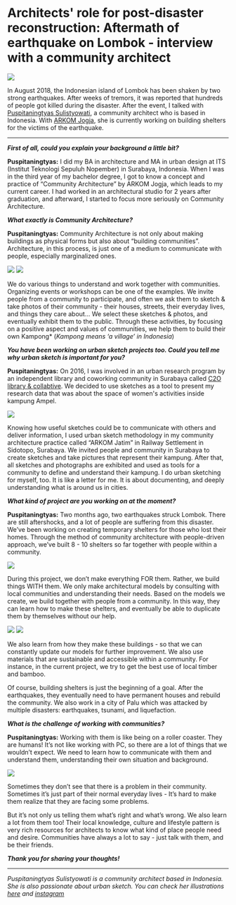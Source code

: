 
#  Architects' role for post-disaster reconstruction: Aftermath of earthquake on Lombok  - interview with a community architect

![](communityarchitecture3.jpg)

In August 2018, the Indonesian island of Lombok has been shaken by two strong earthquakes. After weeks of tremors, it was reported that hundreds of people got killed during the disaster. After the event, I talked with [Puspitaningtyas Sulistyowati](https://sketchmemories.wordpress.com/), a community architect who is based in Indonesia. With [ARKOM Jogja](https://arkomjogja.or.id/), she is currently working on building shelters for the victims of the earthquake. 

---

***First of all, could you explain your background a little bit?***

**Puspitaningtyas:** I did my BA in architecture and MA in urban design at ITS (Institut Teknologi Sepuluh Nopember) in Surabaya, Indonesia. When I was in the third year of my bachelor degree, I got to know a concept and practice of “Community Architecture” by ARKOM Jogja, which leads to my current career. I had worked in an architectural studio for 2 years after graduation, and afterward, I started to focus more seriously on Community Architecture. 

***What exactly is Community Architecture?***

**Puspitaningtyas:** Community Architecture is not only about making buildings as physical forms but also about “building communities”. Architecture, in this process, is just one of a medium to communicate with people, especially marginalized ones. 

![](communityarchitecture2.JPG)
![](communityarchitecture1.JPG)

We do various things to understand and work together with communities. Organizing events or workshops can be one of the examples. We invite people from a community to participate, and often we ask them to sketch & take photos of their community - their houses, streets, their everyday lives, and things they care about... We select these sketches & photos, and eventually exhibit them to the public. Through these activities, by focusing on a positive aspect and values of communities, we help them to build their own Kampong* (*Kampong means ‘a village’ in Indonesia*)

***You have been working on urban sketch projects too. Could you tell me why urban sketch is important for you?***

**Puspitaningtyas:** On 2016, I was involved in an urban research program by an independent library and coworking community in Surabaya called [C2O library & collabtive](https://c2o-library.net/). We decided to use sketches as a tool to present my research data that was about the space of women's activities inside kampung Ampel. 

![](communityarchitecture5.jpg)

Knowing how useful sketches could be to communicate with others and deliver information, I used urban sketch methodology in my community architecture practice called “ARKOM Jatim” in Railway Settlement in Sidotopo, Surabaya. We invited people and community in Surabaya to create sketches and take pictures that represent their kampung. After that, all sketches and photographs are exhibited and used as tools for a community to define and understand their kampung. I do urban sketching for myself, too. It is like a letter for me. It is about documenting, and deeply understanding what is around us in cities. 

***What kind of project are you working on at the moment?***

**Puspitaningtyas:** Two months ago, two earthquakes struck Lombok. There are still aftershocks, and a lot of people are suffering from this disaster. We’ve been working on creating temporary shelters for those who lost their homes. Through the method of community architecture with people-driven approach, we’ve built 8 - 10 shelters so far together with people within a community. 

![](communityarchitecture4.jpg)

During this project, we don’t make everything FOR them. Rather, we build things WITH them. We only make architectural models by consulting with local communities and understanding their needs. Based on the models we create, we build together with people from a community. In this way, they can learn how to make these shelters, and eventually be able to duplicate them by themselves without our help. 

![](communityarchitecture6.jpg)
![](communityarchitecture7.jpg)

We also learn from how they make these buildings - so that we can constantly update our models for further improvement. We also use materials that are sustainable and accessible within a community. For instance, in the current project, we try to get the best use of local timber and bamboo. 

Of course, building shelters is just the beginning of a goal. After the earthquakes, they eventually need to have permanent houses and rebuild the community. We also work in a city of Palu which was attacked by multiple disasters: earthquakes, tsunami, and liquefaction.

***What is the challenge of working with communities?***

**Puspitaningtyas:** Working with them is like being on a roller coaster. They are humans! It’s not like working with PC, so there are a lot of things that we wouldn’t expect. We need to learn how to communicate with them and understand them, understanding their own situation and background. 

![](communityarchitecture8.jpg)

Sometimes they don’t see that there is a problem in their community. Sometimes it’s just part of their normal everyday lives - It’s hard to make them realize that they are facing some problems. 

But it’s not only us telling them what’s right and what’s wrong. We also learn a lot from them too! Their local knowledge, culture and lifestyle pattern is very rich resources for architects to know what kind of place people need and desire. Communities have always a lot to say - just talk with them, and be their friends. 

***Thank you for sharing your thoughts!***

---

*Puspitaningtyas Sulistyowati is a community architect based in Indonesia. She is also passionate about urban sketch. You can check her illustrations [here](https://sketchmemories.wordpress.com/) and [instagram](https://www.instagram.com/f_tyas/)*
